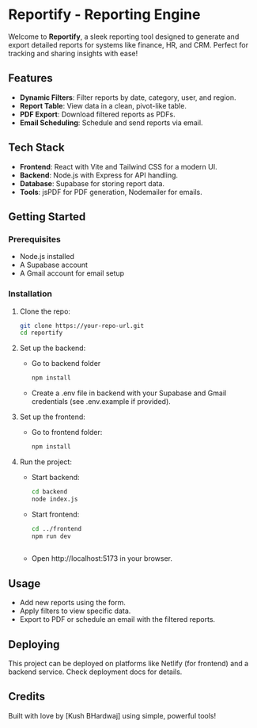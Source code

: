 # Reportify - Reporting Engine

Welcome to **Reportify**, a sleek reporting tool designed to generate and export detailed reports for systems like finance, HR, and CRM. Perfect for tracking and sharing insights with ease!

## Features
- **Dynamic Filters**: Filter reports by date, category, user, and region.
- **Report Table**: View data in a clean, pivot-like table.
- **PDF Export**: Download filtered reports as PDFs.
- **Email Scheduling**: Schedule and send reports via email.

## Tech Stack
- **Frontend**: React with Vite and Tailwind CSS for a modern UI.
- **Backend**: Node.js with Express for API handling.
- **Database**: Supabase for storing report data.
- **Tools**: jsPDF for PDF generation, Nodemailer for emails.

## Getting Started

### Prerequisites
- Node.js installed
- A Supabase account
- A Gmail account for email setup

### Installation
1. Clone the repo:
   ```bash
   git clone https://your-repo-url.git
   cd reportify

2. Set up the backend:
   - Go to backend folder
     ```bash
     npm install
   - Create a .env file in backend with your Supabase and Gmail credentials (see .env.example if provided).

3. Set up the frontend:
   - Go to frontend folder:
     ```bash
     npm install
4. Run the project:
   - Start backend:
     ```bash
     cd backend
     node index.js
   - Start frontend:
     ```bash
     cd ../frontend
     npm run dev
         
   - Open http://localhost:5173 in your browser.

## Usage
-  Add new reports using the form.
-  Apply filters to view specific data.
-  Export to PDF or schedule an email with the filtered reports.

## Deploying
  This project can be deployed on platforms like Netlify (for frontend) and a backend service. Check deployment docs for details.

## Credits
  Built with love by [Kush BHardwaj] using simple, powerful tools!
   
